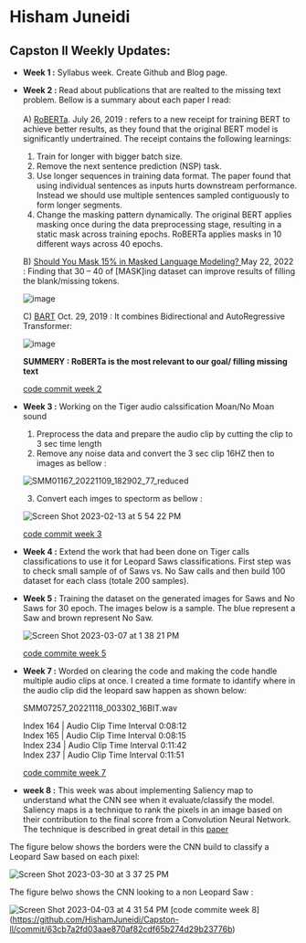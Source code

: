 <!-- 
  <<< Author notes: Header of the course >>> 
  Include a 1280×640 image, course title in sentence case, and a concise description in emphasis.
  In your repository settings: enable template repository, add your 1280×640 social image, auto delete head branches.
  Add your open source license, GitHub uses Creative Commons Attribution 4.0 International.
-->
# Hisham Juneidi


## Capston ll Weekly Updates:

- **Week 1 :** Syllabus week. Create Github and Blog page.
- **Week 2 :** Read about publications that are realted to the missing text problem. Bellow is a summary about each paper I read: <br />  
 A) [RoBERTa](https://arxiv.org/pdf/1907.11692.pdf). July 26, 2019 : 
  refers to a new receipt for training BERT to achieve better results, as they found that the original BERT model is significantly undertrained. The receipt contains the following learnings:
  1.	Train for longer with bigger batch size.
  2.	Remove the next sentence prediction (NSP) task.
  3.	Use longer sequences in training data format. The paper found that using individual sentences as inputs hurts downstream performance. Instead we should use multiple sentences sampled contiguously to form longer segments.
  4.	Change the masking pattern dynamically. The original BERT applies masking once during the data preprocessing stage, resulting in a static mask across training epochs. RoBERTa applies masks in 10 different ways across 40 epochs.

  B) [Should You Mask 15% in Masked Language Modeling? ](https://arxiv.org/pdf/2202.08005.pdf) May 22, 2022 :
  Finding that 30 – 40 of [MASK]ing dataset can improve results of filling the blank/missing tokens.
 
  ![image](https://user-images.githubusercontent.com/33138418/217118821-d4385fac-2757-4710-8c6e-88fbde07e904.png)
  
  C) [BART](https://arxiv.org/pdf/1910.13461.pdf) Oct. 29, 2019 : 
  It combines Bidirectional and AutoRegressive Transformer: 
  
  ![image](https://user-images.githubusercontent.com/33138418/217119484-0730befc-a65d-4768-b397-eda7164235ca.png)

   **SUMMERY : RoBERTa is the most relevant to our goal/ filling missing text**
   
   [code commit week 2](https://github.com/HishamJuneidi/Capston-ll/commit/aab642318f31b46708fe0809b93ae6d31c7ea010)
 
- **Week 3 :** Working on the Tiger audio calssification Moan/No Moan sound
    1. Preprocess the data and prepare the audio clip by cutting the clip to 3 sec time length
    2. Remove any noise data and convert the 3 sec clip 16HZ then to images as bellow :
    
   ![SMM01167_20221109_182902_77_reduced](https://user-images.githubusercontent.com/33138418/218593596-145fa3a7-b0df-40a9-9292-d2dad27c3e38.png)
   
   3. Convert each imges to spectorm as bellow :

    ![Screen Shot 2023-02-13 at 5 54 22 PM](https://user-images.githubusercontent.com/33138418/218594086-dfe0dfe8-4657-47ff-a8c4-c504d360567a.png)
    
  [code commit week 3](https://github.com/HishamJuneidi/Capston-ll/commit/fdad1c7b41b0ba2c14dea722fedad71552e882d8)
  
- **Week 4 :** Extend the work that had been done on Tiger calls classifications to use it for Leopard Saws classifications. First step was to check small sample of of Saws vs. No Saw calls and then build 100 dataset for each class (totale 200 samples).

- **Week 5 :** Training the dataset on the generated images for Saws and No Saws for 30 epoch. The images below is a sample. The blue represent a Saw and brown represent No Saw.
 
    ![Screen Shot 2023-03-07 at 1 38 21 PM](https://user-images.githubusercontent.com/33138418/223519187-ae9ffb52-aa53-4762-b134-e84847f97926.png)
    
    [code commite week 5](https://github.com/HishamJuneidi/Capston-ll/commit/59a72be8f68e4a5926f323b433b84d420825c214)

- **Week 7 :** Worded on clearing the code and making the code handle multiple audio clips at once. I created a time formate to idantify where in the audio clip did the leopard saw happen as shown below:

    SMM07257_20221118_003302_16BIT.wav

    Index 164 | Audio Clip Time Interval 0:08:12 \
    Index 165 | Audio Clip Time Interval 0:08:15 \
    Index 234 | Audio Clip Time Interval 0:11:42 \
    Index 237 | Audio Clip Time Interval 0:11:51 

    [code commite week 7](https://github.com/HishamJuneidi/Capston-ll/commit/1ca320bbdb7f4ebc9b44380c854f316fffe5fde7#diff-af60dcd73c8e9eab485922c6e17622fe554e7cbdbfa254c08be298709704bc93)
    
- **week 8 :** This week was about implementing Saliency map to understand what the CNN see when it evaluate/classify the model. 
Saliency maps is a technique to rank the pixels in an image based on their contribution to the final score from a Convolution Neural Network. The technique is described in great detail in this [paper](https://arxiv.org/pdf/1312.6034v2.pdf)

The figure below shows the borders were the CNN build to classify a Leopard Saw based on each pixel:

![Screen Shot 2023-03-30 at 3 37 25 PM](https://user-images.githubusercontent.com/33138418/229618779-d9ae1327-0607-4ae4-b645-bafabae29fbc.png)

The figure belwo shows the CNN looking to a non Leopard Saw :

![Screen Shot 2023-04-03 at 4 31 54 PM](https://user-images.githubusercontent.com/33138418/229621114-f7e3ff5b-cacd-4f5e-9f38-d477bf2fe8b4.png) 
[code commite week 8]
(https://github.com/HishamJuneidi/Capston-ll/commit/63cb7a2fd03aae870af82cdf65b274d29b23776b)








